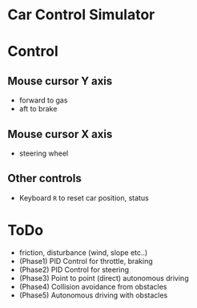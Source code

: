 Car Control Simulator
=====================

# Control
## Mouse cursor Y axis
- forward to gas
- aft to brake

## Mouse cursor X axis
- steering wheel

## Other controls
- Keyboard `R` to reset car position, status

# ToDo
- friction, disturbance (wind, slope etc..)
- (Phase1) PID Control for throttle, braking
- (Phase2) PID Control for steering
- (Phase3) Point to point (direct) autonomous driving
- (Phase4) Collision avoidance from obstacles
- (Phase5) Autonomous driving with obstacles
